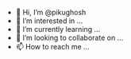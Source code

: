 - 👋 Hi, I’m @pikughosh
- 👀 I’m interested in ...
- 🌱 I’m currently learning ...
- 💞️ I’m looking to collaborate on ...
- 📫 How to reach me ...

<!---
pikughosh/pikughosh is a ✨ special ✨ repository because its `README.md` (this file) appears on your GitHub profile.
You can click the Preview link to take a look at your changes.
--->
